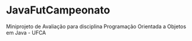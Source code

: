 # JavaFutCampeonato
Miniprojeto de Avaliação para disciplina Programação Orientada a Objetos em Java - UFCA
